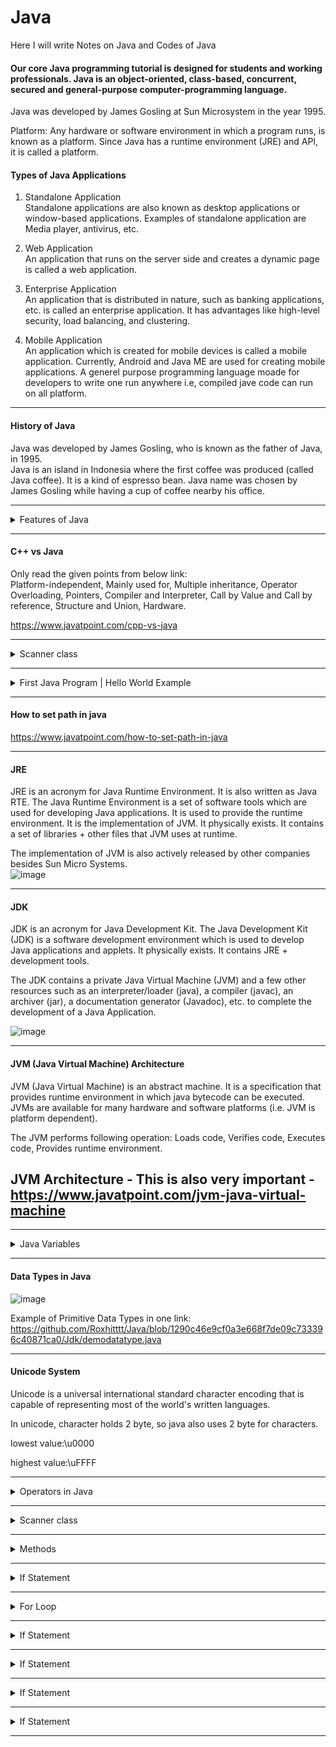 # Java
Here I will write Notes on Java and Codes of Java

#### Our core Java programming tutorial is designed for students and working professionals. Java is an object-oriented, class-based, concurrent, secured and general-purpose computer-programming language.
Java was developed by James Gosling at Sun Microsystem in the year 1995.

Platform: Any hardware or software environment in which a program runs, is known as a platform. Since Java has a runtime environment (JRE) and API, it is called a platform.

#### Types of Java Applications

1) Standalone Application  
Standalone applications are also known as desktop applications or window-based applications. Examples of standalone application are Media player, antivirus, etc.

2) Web Application  
An application that runs on the server side and creates a dynamic page is called a web application.

3) Enterprise Application  
An application that is distributed in nature, such as banking applications, etc. is called an enterprise application. It has advantages like high-level security, load balancing, and clustering.

4) Mobile Application  
An application which is created for mobile devices is called a mobile application. Currently, Android and Java ME are used for creating mobile applications.
A generel purpose programming language moade for developers to write one run anywhere i.e, compiled jave code can run on all platform.
__________________________________________________________________________________

#### History of Java
 Java was developed by James Gosling, who is known as the father of Java, in 1995.  
 Java is an island in Indonesia where the first coffee was produced (called Java coffee). It is a kind of espresso bean. Java name was chosen by James Gosling while having a cup of coffee nearby his office.

__________________________________________________________________________________

<details><summary>Features of Java</summary>  
<p>
 #### Features of Java  
A list of the most important features of the Java language is given below.  
1.Simple - Java syntax is based on C++. Java has removed explicit pointers, operator overloading, etc.

2.Object-Oriented - Java is an object-oriented programming language. Everything in Java is an object. Object-oriented means we organize our software as a combination of different types of objects that incorporate both data and behavior.  
Object-oriented programming (OOPs) is a methodology that simplifies software development and maintenance by providing some rules.  
Basic concepts of OOPs are:  

1.Object - An entity that has state and behavior is known as an object e.g., chair, bike, marker, pen, table, car, etc. It can be physical or logical (tangible and intangible). An object has three characteristics:  
State: Represents the data (value) of an object.  
Behavior - Represents the behavior of an object such as diposits,withdraw, etc.  
Identity - It is used internally by the JVM to identify each object uniquely.  
For Example, Pen is an object. Its name is Reynolds; color is white, known as its state. It is used to write, so writing is its behavior.  
An object is an instance of a class. A class is a template or blueprint from which objects are created. So, an object is the instance(result) of a class.

2.Class - A class is a group of objects which have common properties. It is a template or blueprint from which objects are created. It is a logical entity. It can't be physical. A class in Java can contain: Fields, Methods, Constructors, Blocks, Nested class and interface.

3.Inheritance - Inheritance in Java is a mechanism in which one object acquires all the properties and behaviors of a parent object. It is an important part of OOPs (Object Oriented programming system).  
The idea behind inheritance in Java is that you can create new classes that are built upon existing classes. When you inherit from an existing class, you can reuse methods and fields of the parent class.  
The extends keyword indicates that you are making a new class that derives from an existing class. The meaning of "extends" is to increase the functionality.  
In the terminology of Java, a class which is inherited is called a parent or superclass, and the new class is called child or subclass.  
Example of Inheritance:-  
![image](https://user-images.githubusercontent.com/62470301/216395966-bba3935f-6a8d-4225-b5a0-5e20652cbddb.png)  
Types of inheritance in java  
![image](https://user-images.githubusercontent.com/62470301/216396288-38b08720-9e69-4bca-b1f8-5fc67e3c8c32.png)
![image](https://user-images.githubusercontent.com/62470301/216396460-e7496ba7-4324-4b4a-b521-acf5fffb095c.png)

4.Polymorphism - Polymorphism in Java is a concept by which we can perform a single action in different ways. Polymorphism is derived from 2 Greek words: poly and morphs. The word "poly" means many and "morphs" means forms. So polymorphism means many forms.  
There are two types of polymorphism in Java: compile-time polymorphism and runtime polymorphism. We can perform polymorphism in java by method overloading and method overriding.  
If you overload a static method in Java, it is the example of compile time polymorphism. Here, we will focus on runtime polymorphism in java.  
Runtime Polymorphism in Java  
Runtime polymorphism or Dynamic Method Dispatch is a process in which a call to an overridden method is resolved at runtime rather than compile-time.

5.Abstraction - Abstraction is a process of hiding the implementation details and showing only functionality to the user.  
Another way, it shows only essential things to the user and hides the internal details, for example, sending SMS where you type the text and send the message. You don't know the internal processing about the message delivery.  
Abstraction lets you focus on what the object does instead of how it does it.  
A class which is declared as abstract is known as an abstract class. It can have abstract and non-abstract methods. It needs to be extended and its method implemented. It cannot be instantiated.

6.Encapsulation - Encapsulation in Java is a process of wrapping code and data together into a single unit, for example, a capsule which is mixed of several medicines.
![image](https://user-images.githubusercontent.com/62470301/216398306-7d9772ad-5754-43d8-9634-a56375d95f57.png)  

We can create a fully encapsulated class in Java by making all the data members of the class private. Now we can use setter and getter methods to set and get the data in it.  
By providing only a setter or getter method, you can make the class read-only or write-only. In other words, you can skip the getter or setter methods.  
It provides you the control over the data.  
It is a way to achieve data hiding in Java because other class will not be able to access the data through the private data members.  

3.Portable - Java is portable because it facilitates you to carry the Java bytecode to any platform. It doesn't require any implementation.

4.Platform independent - Java is a write once, run anywhere language.  
There are two types of platforms software-based and hardware-based. Java provides a software-based platform.  
1.Runtime Environment  
2.API(Application Programming Interface)

5.Secured - Java is best known for its security. With Java, we can develop virus-free systems. Java is secured because:  
No explicit pointer  
Java Programs run inside a virtual machine sandbox  
Classloader  
Bytecode Verifier  
Security Manager

6.Robust  
7.Architecture neutral  
8.Interpreted  
9.High Performance  
10.Multithreaded  
11.Distributed  
12.Dynamic
 
</p>
</details>

__________________________________________________________________________________

#### C++ vs Java

Only read the given points from below link:  
Platform-independent, Mainly used for, Multiple inheritance, Operator Overloading, Pointers, Compiler and Interpreter, Call by Value and Call by reference, Structure and Union, Hardware.

https://www.javatpoint.com/cpp-vs-java
__________________________________________________________________________________

<details><summary>Scanner class</summary>  
<p>
 
</p>
</details>

__________________________________________________________________________________

<details><summary>First Java Program | Hello World Example</summary>  
<p>
 #### First Java Program | Hello World Example

Set path of the jdk/bin directory.  
```
class Simple{  
    public static void main(String args[]){  
     System.out.println("Hello Java");  
    }  
}  
```

Save the above file as Simple.java.

To compile:  
javac Simple.java  
To execute:  
java Simple

![image](https://user-images.githubusercontent.com/62470301/216401277-8efeb543-30b0-409a-81c0-334b46843fb3.png)

What happens at runtime?

![image](https://user-images.githubusercontent.com/62470301/216402472-3ce695d7-4721-4cae-9d76-b47965ff700c.png)

Classloader: It is the subsystem of JVM that is used to load class files.  
Bytecode Verifier: Checks the code fragments for illegal code that can violate access rights to objects.  
Interpreter: Read bytecode stream then execute the instructions.

- Parameters used in First Java Program

class keyword is used to declare a class in Java.  
public keyword is an access modifier that represents visibility. It means it is visible to all.  
static is a keyword. If we declare any method as static, it is known as the static method. The core advantage of the static method is that there is no need to create an object to invoke the static method. The main() method is executed by the JVM, so it doesn't require creating an object to invoke the main() method. So, it saves memory.  
void is the return type of the method. It means it doesn't return any value.  
main represents the starting point of the program.  
String[] args or String args[] is used for command line argument.  
System.out.println() is used to print statement. Here, System is a class, out is an object of the PrintStream class, println() is a method of the PrintStream class.  

Example: First basic program of Java.
https://github.com/Roxhitttt/Java/blob/5c9b8d217fe2b61aa8e35400577cd862e1d3f3a4/Jdk/firstjava.java
 
</p>
</details>

__________________________________________________________________________________

#### How to set path in java

https://www.javatpoint.com/how-to-set-path-in-java

__________________________________________________________________________________

#### JRE

JRE is an acronym for Java Runtime Environment. It is also written as Java RTE. The Java Runtime Environment is a set of software tools which are used for developing Java applications. It is used to provide the runtime environment. It is the implementation of JVM. It physically exists. It contains a set of libraries + other files that JVM uses at runtime.

The implementation of JVM is also actively released by other companies besides Sun Micro Systems.  
![image](https://user-images.githubusercontent.com/62470301/216404844-c6be38de-bbe2-4e00-a434-a6fe5ee718c0.png)


__________________________________________________________________________________

#### JDK

JDK is an acronym for Java Development Kit. The Java Development Kit (JDK) is a software development environment which is used to develop Java applications and applets. It physically exists. It contains JRE + development tools.  

The JDK contains a private Java Virtual Machine (JVM) and a few other resources such as an interpreter/loader (java), a compiler (javac), an archiver (jar), a documentation generator (Javadoc), etc. to complete the development of a Java Application.

![image](https://user-images.githubusercontent.com/62470301/216405502-62a7428a-0e3a-4b85-ab54-073c99e5c7b5.png)

__________________________________________________________________________________

#### JVM (Java Virtual Machine) Architecture 

JVM (Java Virtual Machine) is an abstract machine. It is a specification that provides runtime environment in which java bytecode can be executed.  
JVMs are available for many hardware and software platforms (i.e. JVM is platform dependent).

The JVM performs following operation: Loads code, Verifies code, Executes code, Provides runtime environment.

## JVM Architecture - This is also very important - https://www.javatpoint.com/jvm-java-virtual-machine

__________________________________________________________________________________

<details><summary>Java Variables</summary>  
<p>
 #### Java Variables

![image](https://user-images.githubusercontent.com/62470301/216408305-068b8d8c-87b2-420e-b5dc-a7fc276bb7c9.png)

Types of Variables:

here are three types of variables in Java: 

1) Local Variable:  
A variable declared inside the body of the method is called local variable. You can use this variable only within that method and the other methods in the class aren't even aware that the variable exists. A local variable cannot be defined with "static" keyword.

2) Instance Variable:
A variable declared inside the class but outside the body of the method, is called an instance variable. It is not declared as static.

3) Static variable:
A variable that is declared as static is called a static variable. It cannot be local. You can create a single copy of the static variable and share it among all the instances of the class. Memory allocation for static variables happens only once when the class is loaded in the memory.

Example: 
https://github.com/Roxhitttt/Java/blob/554b334d1f97be4aabcc1cdedc5f2c13de2edae2/Jdk/Types_of_Variables.jav
</p>
</details>

__________________________________________________________________________________

#### Data Types in Java

![image](https://user-images.githubusercontent.com/62470301/216961775-934c23c2-2188-4c36-a6bc-c9343e762bda.png)

Example of Primitive Data Types in one link:
https://github.com/Roxhitttt/Java/blob/1290c46e9cf0a3e668f7de09c733396c40871ca0/Jdk/demodatatype.java

__________________________________________________________________________________

#### Unicode System

Unicode is a universal international standard character encoding that is capable of representing most of the world's written languages.

In unicode, character holds 2 byte, so java also uses 2 byte for characters.

lowest value:\u0000

highest value:\uFFFF
__________________________________________________________________________________

<details><summary>Operators in Java</summary>  
<p>
 #### Operators in Java 

There are many types of operators in Java which are given below:

1. Unary Operator - The Java unary operators require only one operand  
  incrementing/decrementing a value by one  
  negating an expression  
  inverting the value of a boolean
  
  postfix - expr++ expr--  
  prefix - ++expr --expr +expr -expr ~ !
  
  Example :  
  https://github.com/Roxhitttt/Java/blob/e7999a8b5af85a81df67c12b53b72e10e2cb5549/Jdk/unaryoperator.java
  
  
  
2. Arithmetic Operator -  

 Example :  
 https://github.com/Roxhitttt/Java/blob/e8cbbb77cf304ea6d30f59cb4cc275eae0308678/Jdk/Arithmatics_operators.java
 
- Shift Operator - 
- Relational Operator - 
- Bitwise Operator - 
- Logical Operator - 
- Ternary Operator  - 
- Assignment Operator - 
</p>
</details>

__________________________________________________________________________________

<details><summary>Scanner class</summary>  
<p>

 #### Scanner class 

Scanner class is used for taking input from user, To use the Scanner class, create an object of the class and use any of the available methods found in the Scanner class documentation. There are various method provide by scanner class given below: 

the nextLine() method, which is used to read Strings  
nextBoolean()	Reads a boolean value from the user  
nextByte()	Reads a byte value from the user  
nextDouble()	Reads a double value from the user  
nextFloat()	Reads a float value from the user  
nextInt()	Reads a int value from the user  
nextLine()	Reads a String value from the user  
nextLong()	Reads a long value from the user  
nextShort()	Reads a short value from the user

Example of Scanner Class to take inputs from the user: 
https://github.com/Roxhitttt/Java/blob/6a27e407fb9e7b1a2c839b95a8d529aae79a754a/Jdk/logical_operator.java

Example 1 - Task 1 :
https://github.com/Roxhitttt/Java/blob/d851030aecc2a7744a8f5eecfcad13909cdacd39/Jdk/task1.java
 
</p>
</details>

__________________________________________________________________________________

<details><summary>Methods</summary>  
<p>

#### Methods

There are 4 types of Methods

Methods are also called as Functions

1. Method without argument without return value: 
https://github.com/Roxhitttt/Java/blob/ac57dd26e574a6e153f9a5fb8a10db375577688e/Jdk/Functions/Function1.java

2. Method with argument but without return value:
https://github.com/Roxhitttt/Java/blob/ac57dd26e574a6e153f9a5fb8a10db375577688e/Jdk/Functions/Function2a.java
https://github.com/Roxhitttt/Java/blob/ac57dd26e574a6e153f9a5fb8a10db375577688e/Jdk/Functions/Function2b.java

3. Method with argument with return value:
https://github.com/Roxhitttt/Java/blob/ac57dd26e574a6e153f9a5fb8a10db375577688e/Jdk/Functions/Function4.java

4. Method without argument with return value:
 https://github.com/Roxhitttt/Java/blob/df69d28b5294958ce32308e31477d08cf204108b/Jdk/Functions/Function5.java

</p>
</details>

__________________________________________________________________________________

<details><summary>If Statement</summary>  
<p>

#### If Statement 

If Example : 
https://github.com/Roxhitttt/Java/blob/06a28125106494ff3fe8a3d45f1ed20ec482a440/Jdk/Operators/demoif.java

Practicle no 1: Given num is even or odd  
https://github.com/Roxhitttt/Java/blob/f9211539fd873253cb279446086e0a65c7633078/Jdk/Operators/if1.java

Practiicle no 2: check wether given num is positive no or negative no.  
https://github.com/Roxhitttt/Java/blob/f9211539fd873253cb279446086e0a65c7633078/Jdk/Operators/if2.java

Practicle no 3: Check given character is consonent or vowel.  
https://github.com/Roxhitttt/Java/blob/f9211539fd873253cb279446086e0a65c7633078/Jdk/Operators/if3.java

 Practicle no 4: Nested If else : Find greater between 3 numbers using nested if else.  
 https://github.com/Roxhitttt/Java/blob/61e54ae8316180062b57e092f9c00cb4f43d1503/Jdk/Operators/ifnestedifelse.java
 
 Practice no 5: Company having criteria for selection given below:  
criteria 1: Applicant must have BE completed or Diploma with 7 year Experiance.  
 criteria 2: If BE is completed must have 60% or BE without 60% must have 3 years experiance.  
 criteria 3: if Diploman with 7 year experiance must have work in quality department.
 
</p>
</details>

__________________________________________________________________________________

<details><summary>For Loop</summary>  
<p>

#### For Loop 

Example: 


</p>
</details>

__________________________________________________________________________________

<details><summary>If Statement</summary>  
<p>

#### If Statement 


</p>
</details>

__________________________________________________________________________________

<details><summary>If Statement</summary>  
<p>

#### If Statement 


</p>
</details>

__________________________________________________________________________________

<details><summary>If Statement</summary>  
<p>

#### If Statement 


</p>
</details>

__________________________________________________________________________________

<details><summary>If Statement</summary>  
<p>

#### If Statement 


</p>
</details>

__________________________________________________________________________________
